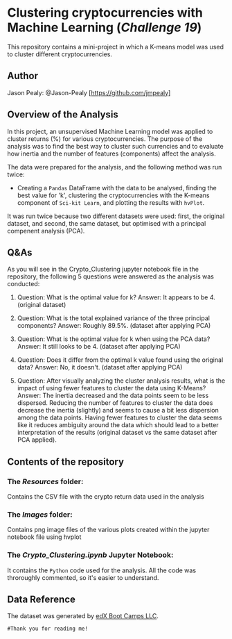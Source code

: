 # Clustering cryptocurrencies with Machine Learning (*Challenge 19*)

This repository contains a mini-project in which a K-means model was used to cluster different cryptocurrencies.

## Author

Jason Pealy: @Jason-Pealy [https://github.com/jmpealy]

## Overview of the Analysis

In this project, an unsupervised Machine Learning model was applied to cluster returns (%) for various cryptocurrencies. The purpose of the analysis was to find the best way to cluster such currencies and to evaluate how inertia and the number of features (components) affect the analysis.

The data were prepared for the analysis, and the following method was run twice:
- Creating a ```Pandas``` DataFrame with the data to be analysed, finding the best value for 'k', clustering the cryptocurrencies with the K-means component of ```Sci-kit Learn```, and plotting the results with ```hvPlot```.

It was run twice because two different datasets were used: first, the original dataset, and second, the same dataset, but optimised with a principal compenent analysis (PCA).

## Q&As

As you will see in the Crypto_Clustering jupyter notebook file in the repository, the following 5 questions were answered as the analysis was conducted:

1. Question: What is the optimal value for k? Answer: It appears to be 4. (original dataset)

2. Question: What is the total explained variance of the three principal components? Answer: Roughly 89.5%. (dataset after applying PCA)

3. Question: What is the optimal value for k when using the PCA data? Answer: It still looks to be 4. (dataset after applying PCA)

4. Question: Does it differ from the optimal k value found using the original data? Answer: No, it doesn't. (dataset after applying PCA)

5. Question: After visually analyzing the cluster analysis results, what is the impact of using fewer features to cluster the data using K-Means? Answer: The inertia decreased and the data points seem to be less dispersed. Reducing the number of features to cluster the data does decrease the inertia (slightly) and seems to cause a bit less dispersion among the data points.  Having fewer features to cluster the data seems like it reduces ambiguity around the data which should lead to a better interpretation of the results (original dataset vs the same dataset after PCA applied).

## Contents of the repository

### The *Resources* folder:

Contains the CSV file with the crypto return data used in the analysis

### The *Images* folder:

Contains png image files of the various plots created within the jupyter notebook file using hvplot

### The *Crypto_Clustering.ipynb* Jupyter Notebook:

It contains the ```Python``` code used for the analysis. All the code was throroughly commented, so it's easier to understand.

## Data Reference

The dataset was generated by [edX Boot Camps LLC](https://www.edx.org/boot-camps).

```#Thank you for reading me!```
